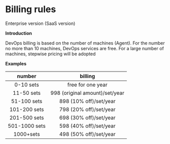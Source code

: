 # Billing rules

Enterprise version (SaaS version)

**Introduction**

DevOps billing is based on the number of machines (Agent). For the number no more than 10 machines, DevOps services are free. For a large number of machines, stepwise pricing will be adopted

**Examples**


| number      |    billing |
| :--------: | :--------:|
| 0-10 sets  | free for one year |
| 11-50 sets  | 998 (original amount)/set/year |
| 51-100 sets  | 898 (10% off)/set/year |
| 101-200 sets  | 798 (20% off)/set/year |
| 201-500 sets  | 698 (30% off)/set/year |
| 501-1000 sets  | 598 (40% off)/set/year |
| 1000+sets  | 498 (50% off)/set/year |
